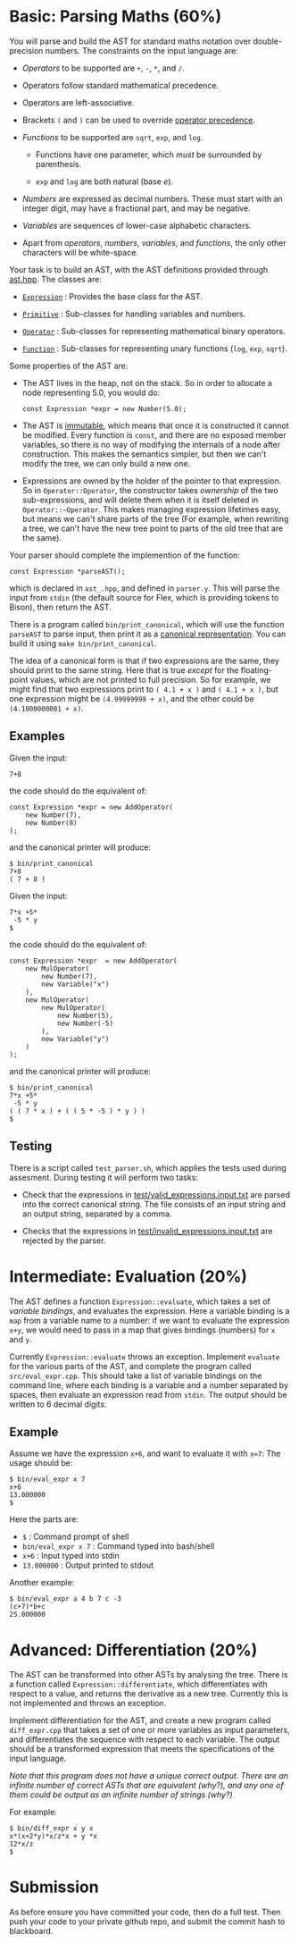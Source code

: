Basic: Parsing Maths (60%)
==========================

You will parse and build the AST for standard
maths notation over double-precision numbers. The
constraints on the input language are:

- _Operators_ to be supported are `+`, `-`, `*`, and `/`.

- Operators follow standard mathematical precedence.

- Operators are left-associative.

- Brackets `(` and `)` can be used to override [operator precedence](https://en.wikipedia.org/wiki/Order_of_operations).

- _Functions_ to be supported are `sqrt`, `exp`, and `log`.

  - Functions have one parameter, which _must_ be surrounded by
    parenthesis.
    
  - `exp` and `log` are both natural (base _e_).

- _Numbers_ are expressed as decimal numbers. These must
  start with an integer digit, may have a fractional part,
  and may be negative.

- _Variables_ are sequences of lower-case alphabetic
  characters.

- Apart from _operators_, _numbers_, _variables_, and _functions_,
  the only other characters will be white-space.

Your task is to build an AST, with the AST definitions provided
through [ast.hpp](include/ast.hpp). The classes are:

- [`Expression`](include/ast/ast_expression.hpp) : Provides the
  base class for the AST.

- [`Primitive`](include/ast/ast_primitives.hpp) : Sub-classes
  for handling variables and numbers.

- [`Operator`](include/ast/ast_operators.hpp) : Sub-classes
  for representing mathematical binary operators.

- [`Function`](include/ast/ast_functions.hpp) : Sub-classes
  for representing unary functions (`log`, `exp`, `sqrt`).

Some properties of the AST are:

- The AST lives in the heap, not on the stack. So in order
  to allocate a node representing 5.0, you would do:

  ````
  const Expression *expr = new Number(5.0);
  ````

- The AST is [immutable](https://en.wikipedia.org/wiki/Immutable_object), which
  means that once it is constructed it cannot be modified. Every function is
  `const`, and there are no exposed member variables, so there is no way of modifying
  the internals of a node after construction. This makes the semantics simpler,
  but then we can't modify the tree, we can only build a new one.

- Expressions are owned by the holder of the pointer to that expression.
  So in `Operator::Operator`, the constructor takes _ownership_ of
  the two sub-expressions, and will delete them when it is itself deleted
  in `Operator::~Operator`. This makes managing expression lifetimes easy,
  but means we can't share parts of the tree (For example, when rewriting
  a tree, we can't have the new tree point to parts of the old tree that are
  the same).

Your parser should complete the implemention of the function:
````
const Expression *parseAST();
````
which is declared in `ast_.hpp`, and defined in `parser.y`. This will parse the
input from `stdin` (the default source for Flex, which is providing tokens to
Bison), then return the AST.

There is a program called `bin/print_canonical`, which will
use the function `parseAST` to parse input, then print
it as a [canonical representation](https://en.wikipedia.org/wiki/Canonical_form).
You can build it using `make bin/print_canonical`.

The idea of a canonical form is that if two expressions are the same,
they should print to the same string. Here that is true _except_ for the floating-point
values, which are not printed to full precision. So for example, we might
find that two expressions print to `( 4.1 + x )` and `( 4.1 + x )`, but one expression
might be `(4.99999999 + x)`, and the other could be `(4.1000000001 + x)`.


Examples
--------

Given the input:
````
7+8
````
the code should do the equivalent of:
```
const Expression *expr = new AddOperator(
    new Number(7),
    new Number(8)
);
```
and the canonical printer will produce:
```
$ bin/print_canonical
7+8
( 7 + 8 )
```

Given the input:
````
7*x +5*
 -5 * y
$
````
the code should do the equivalent of:
````
const Expression *expr  = new AddOperator(
    new MulOperator(
        new Number(7),
        new Variable("x")
    ),
    new MulOperator(
        new MulOperator(
            new Number(5),
            new Number(-5)
        ),
        new Variable("y")
    )
);
````
and the canonical printer will produce:
````
$ bin/print_canonical
7*x +5*
 -5 * y
( ( 7 * x ) + ( ( 5 * -5 ) * y ) )
$
````

Testing
-------

There is a script called `test_parser.sh`, which
applies the tests used during assesment. During
testing it will perform two tasks:

- Check that the expressions in [test/valid_expressions.input.txt](test/valid_expressions.input.txt)
  are parsed into the correct canonical string. The file consists of an input string
  and an output string, separated by a comma.

- Checks that the expressions in [test/invalid_expressions.input.txt](test/invalid_expressions.input.txt)
  are rejected by the parser.


Intermediate: Evaluation (20%)
==============================

The AST defines a function `Expression::evaluate`, which
takes a set of _variable bindings_, and evaluates
the expression. Here a variable binding is a `map`
from a variable name to a number: if we want to
evaluate the expression `x+y`, we would need to
pass in a map that gives bindings (numbers) for `x` and `y`.

Currently `Expression::evaluate` throws an exception.
Implement `evaluate` for the various parts of the AST,
and complete the program called `src/eval_expr.cpp`. This should
take a list of variable bindings on the command line,
where each binding is a variable and a number separated
by spaces, then evaluate an expression read from `stdin`.
The output should be written to 6 decimal digits.

Example
-------

Assume we have the expression `x+6`, and want to evaluate
it with `x=7`: The usage should be:
````
$ bin/eval_expr x 7
x+6
13.000000
$
````
Here the parts are:
- `$` : Command prompt of shell
- `bin/eval_expr x 7` : Command typed into bash/shell
- `x+6` : Input typed into stdin
- `13.000000` : Output printed to stdout

Another example:
````
$ bin/eval_expr a 4 b 7 c -3
(c+7)*b+c
25.000000
````

Advanced: Differentiation (20%)
===================================

The AST can be transformed into other ASTs by analysing
the tree. There is a function called `Expression::differentiate`,
which differentiates with respect to a value, and returns
the derivative as a new tree. Currently this is not implemented
and throws an exception.

Implement differentiation for the AST, and create a new program
called `diff_expr.cpp` that takes a set of one or more variables as
input parameters, and differentiates the sequence with respect to each variable.
The output should be a transformed expression that meets the
specifications of the input language.

_Note that this program does not have a unique correct output.
There are an infinite number of correct ASTs that are equivalent
(why?), and any one of them could be output as an infinite
number of strings (why?)_

For example:
````
$ bin/diff_expr x y x
x*(x+2*y)*x/z*x + y *x
12*x/z
$
````

Submission
==========

As before ensure you have committed your code, then do
a full test. Then push your code to your private github
repo, and submit the commit hash to blackboard.
